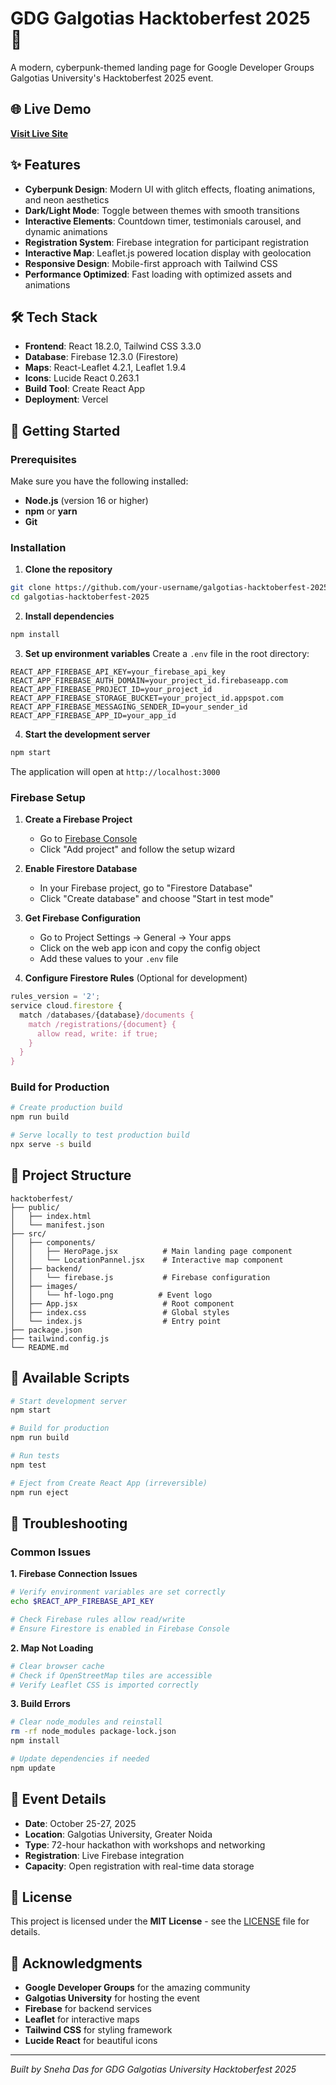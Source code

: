 # GDG Galgotias Hacktoberfest 2025 🚀

A modern, cyberpunk-themed landing page for Google Developer Groups Galgotias University's Hacktoberfest 2025 event.

## 🌐 Live Demo

**[Visit Live Site](https://hacktoberfest-two.vercel.app/)**

## ✨ Features

- **Cyberpunk Design**: Modern UI with glitch effects, floating animations, and neon aesthetics
- **Dark/Light Mode**: Toggle between themes with smooth transitions
- **Interactive Elements**: Countdown timer, testimonials carousel, and dynamic animations
- **Registration System**: Firebase integration for participant registration
- **Interactive Map**: Leaflet.js powered location display with geolocation
- **Responsive Design**: Mobile-first approach with Tailwind CSS
- **Performance Optimized**: Fast loading with optimized assets and animations

## 🛠️ Tech Stack

- **Frontend**: React 18.2.0, Tailwind CSS 3.3.0
- **Database**: Firebase 12.3.0 (Firestore)
- **Maps**: React-Leaflet 4.2.1, Leaflet 1.9.4
- **Icons**: Lucide React 0.263.1
- **Build Tool**: Create React App
- **Deployment**: Vercel

## 🚀 Getting Started

### Prerequisites

Make sure you have the following installed:
- **Node.js** (version 16 or higher)
- **npm** or **yarn**
- **Git**

### Installation

1. **Clone the repository**
```bash
git clone https://github.com/your-username/galgotias-hacktoberfest-2025.git
cd galgotias-hacktoberfest-2025
```

2. **Install dependencies**
```bash
npm install
```

3. **Set up environment variables**
Create a `.env` file in the root directory:
```env
REACT_APP_FIREBASE_API_KEY=your_firebase_api_key
REACT_APP_FIREBASE_AUTH_DOMAIN=your_project_id.firebaseapp.com
REACT_APP_FIREBASE_PROJECT_ID=your_project_id
REACT_APP_FIREBASE_STORAGE_BUCKET=your_project_id.appspot.com
REACT_APP_FIREBASE_MESSAGING_SENDER_ID=your_sender_id
REACT_APP_FIREBASE_APP_ID=your_app_id
```

4. **Start the development server**
```bash
npm start
```

The application will open at `http://localhost:3000`

### Firebase Setup

1. **Create a Firebase Project**
   - Go to [Firebase Console](https://console.firebase.google.com/)
   - Click "Add project" and follow the setup wizard

2. **Enable Firestore Database**
   - In your Firebase project, go to "Firestore Database"
   - Click "Create database" and choose "Start in test mode"

3. **Get Firebase Configuration**
   - Go to Project Settings → General → Your apps
   - Click on the web app icon and copy the config object
   - Add these values to your `.env` file

4. **Configure Firestore Rules** (Optional for development)
```javascript
rules_version = '2';
service cloud.firestore {
  match /databases/{database}/documents {
    match /registrations/{document} {
      allow read, write: if true;
    }
  }
}
```

### Build for Production

```bash
# Create production build
npm run build

# Serve locally to test production build
npx serve -s build
```

## 📁 Project Structure

```
hacktoberfest/
├── public/
│   ├── index.html
│   └── manifest.json
├── src/
│   ├── components/
│   │   ├── HeroPage.jsx          # Main landing page component
│   │   └── LocationPannel.jsx    # Interactive map component
│   ├── backend/
│   │   └── firebase.js           # Firebase configuration
│   ├── images/
│   │   └── hf-logo.png          # Event logo
│   ├── App.jsx                   # Root component
│   ├── index.css                 # Global styles
│   └── index.js                  # Entry point
├── package.json
├── tailwind.config.js
└── README.md
```

## 🔧 Available Scripts

```bash
# Start development server
npm start

# Build for production
npm run build

# Run tests
npm test

# Eject from Create React App (irreversible)
npm run eject
```

## 🐛 Troubleshooting

### Common Issues

**1. Firebase Connection Issues**
```bash
# Verify environment variables are set correctly
echo $REACT_APP_FIREBASE_API_KEY

# Check Firebase rules allow read/write
# Ensure Firestore is enabled in Firebase Console
```

**2. Map Not Loading**
```bash
# Clear browser cache
# Check if OpenStreetMap tiles are accessible
# Verify Leaflet CSS is imported correctly
```

**3. Build Errors**
```bash
# Clear node_modules and reinstall
rm -rf node_modules package-lock.json
npm install

# Update dependencies if needed
npm update
```

## 🎯 Event Details

- **Date**: October 25-27, 2025
- **Location**: Galgotias University, Greater Noida
- **Type**: 72-hour hackathon with workshops and networking
- **Registration**: Live Firebase integration
- **Capacity**: Open registration with real-time data storage

## 📝 License

This project is licensed under the **MIT License** - see the [LICENSE](LICENSE) file for details.

## 🙏 Acknowledgments

- **Google Developer Groups** for the amazing community
- **Galgotias University** for hosting the event
- **Firebase** for backend services
- **Leaflet** for interactive maps
- **Tailwind CSS** for styling framework
- **Lucide React** for beautiful icons

---

*Built by Sneha Das for GDG Galgotias University Hacktoberfest 2025*
